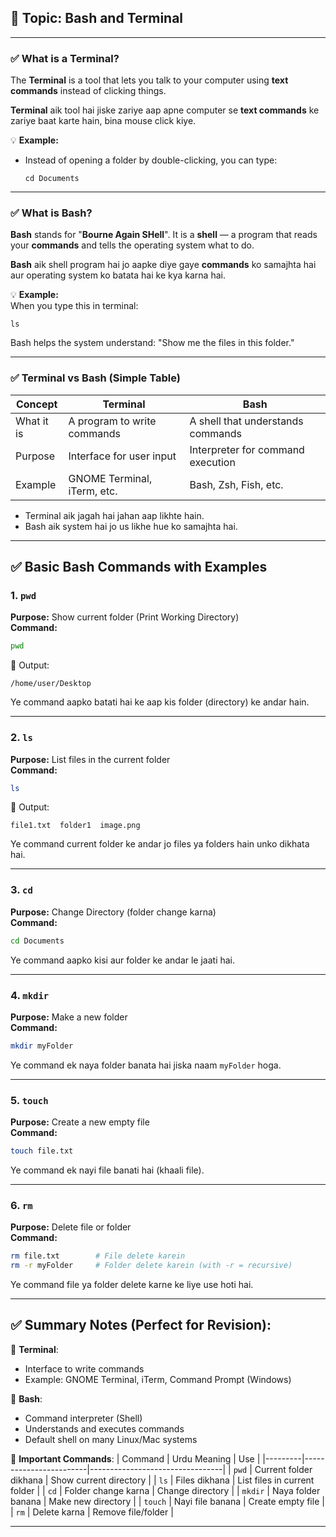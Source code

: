 ## 📌 Topic: **Bash and Terminal**

---

### ✅ What is a **Terminal**?


The **Terminal** is a tool that lets you talk to your computer using **text commands** instead of clicking things.

 
**Terminal** aik tool hai jiske zariye aap apne computer se **text commands** ke zariye baat karte hain, bina mouse click kiye.

💡 **Example:**

- Instead of opening a folder by double-clicking, you can type:
  ```
  cd Documents
  ```

---

### ✅ What is **Bash**?


**Bash** stands for "**Bourne Again SHell**". It is a **shell** — a program that reads your **commands** and tells the operating system what to do.

 
**Bash** aik shell program hai jo aapke diye gaye **commands** ko samajhta hai aur operating system ko batata hai ke kya karna hai.

💡 **Example:**  
When you type this in terminal:

```
ls
```

Bash helps the system understand: "Show me the files in this folder."

---

### ✅ Terminal vs Bash (Simple Table)

| Concept    | Terminal                    | Bash                              |
| ---------- | --------------------------- | --------------------------------- |
| What it is | A program to write commands | A shell that understands commands |
| Purpose    | Interface for user input    | Interpreter for command execution |
| Example    | GNOME Terminal, iTerm, etc. | Bash, Zsh, Fish, etc.             |



- Terminal aik jagah hai jahan aap likhte hain.
- Bash aik system hai jo us likhe hue ko samajhta hai.

---

## ✅ Basic Bash Commands with Examples

### 1. `pwd`

**Purpose:** Show current folder (Print Working Directory)  
**Command:**

```bash
pwd
```

📍 Output:

```
/home/user/Desktop
```

Ye command aapko batati hai ke aap kis folder (directory) ke andar hain.

---

### 2. `ls`

**Purpose:** List files in the current folder  
**Command:**

```bash
ls
```

📍 Output:

```
file1.txt  folder1  image.png
```

Ye command current folder ke andar jo files ya folders hain unko dikhata hai.

---

### 3. `cd`

**Purpose:** Change Directory (folder change karna)  
**Command:**

```bash
cd Documents
```

Ye command aapko kisi aur folder ke andar le jaati hai.

---

### 4. `mkdir`

**Purpose:** Make a new folder  
**Command:**

```bash
mkdir myFolder
```

Ye command ek naya folder banata hai jiska naam `myFolder` hoga.

---

### 5. `touch`

**Purpose:** Create a new empty file  
**Command:**

```bash
touch file.txt
```

Ye command ek nayi file banati hai (khaali file).

---

### 6. `rm`

**Purpose:** Delete file or folder  
**Command:**

```bash
rm file.txt        # File delete karein
rm -r myFolder     # Folder delete karein (with -r = recursive)
```

Ye command file ya folder delete karne ke liye use hoti hai.

---

## ✅ Summary Notes (Perfect for Revision):

📝 **Terminal**:

- Interface to write commands
- Example: GNOME Terminal, iTerm, Command Prompt (Windows)

📝 **Bash**:

- Command interpreter (Shell)
- Understands and executes commands
- Default shell on many Linux/Mac systems

📝 **Important Commands**:
| Command | Urdu Meaning | Use |
|---------|------------------------|---------------------------------|
| `pwd` | Current folder dikhana | Show current directory |
| `ls` | Files dikhana | List files in current folder |
| `cd` | Folder change karna | Change directory |
| `mkdir` | Naya folder banana | Make new directory |
| `touch` | Nayi file banana | Create empty file |
| `rm` | Delete karna | Remove file/folder |

---
